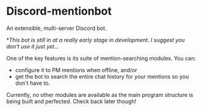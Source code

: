 # Discord-mentionbot
An extensible, multi-server Discord bot.

**This bot is still in at a really early stage in development. I suggest you don't use it just yet...*

One of the key features is its suite of mention-searching modules. You can:
* configure it to PM mentions when offline, and/or
* get the bot to search the entire chat history for your mentions so you don't have to.

Currently, no other modules are available as the main program structure is being built and perfected. Check back later though!
